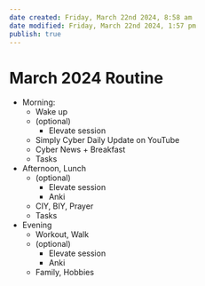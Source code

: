 ```yaml
---
date created: Friday, March 22nd 2024, 8:58 am
date modified: Friday, March 22nd 2024, 1:57 pm
publish: true
---
```


# March 2024 Routine
- Morning:
	- Wake up
	- (optional) 
		- Elevate session
	- Simply Cyber Daily Update on YouTube
	- Cyber News + Breakfast
	- Tasks
- Afternoon, Lunch
	- (optional) 
		- Elevate session
		- Anki
	- CIY, BIY, Prayer
	- Tasks
- Evening
	- Workout, Walk
	- (optional) 
		- Elevate session
		- Anki
	- Family, Hobbies